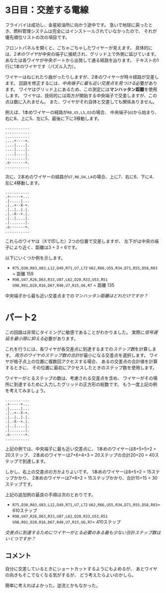 # 3日目：交差する電線 #

フライバイは成功し、金星給油所に向かう途中です。
急いで地球に戻ったとき、燃料管理システムは完全にはインストールされていなかったので、
それが優先順位リストの次の項目です。

フロントパネルを開くと、ごちゃごちゃしたワイヤーが見えます。
具体的には、*2本のワイヤ*が中央の端子に接続され、グリッド上で外側に延びています。
あなたは各ワイヤが中央ポートから出発して通る経路を辿ります。
テキストの1行に1本のワイヤです（パズル入力）。

ワイヤーはねじれたり曲がったりしますが、2本のワイヤーが時々経路が交差します。
回路を修正するには、*中央端子に最も近い交差点を見つける*必要があります。
ワイヤはグリッド上にあるため、この測定には**マンハッタン距離**を使用します。
ワイヤは、技術的には両方が開始する中央端子で交差しますが、この点は数に入れません。
また、ワイヤがそれ自体と交差しても関係ありません。

例えば、1本めワイヤーの経路が`R8,U5,L5,D3`の場合、
中央端子(o)から始まり、右に8、上に5、左に5、最後に下に3移動します。

```
...........
...........
...........
....+----+.
....|....|.
....|....|.
....|....|.
.........|.
.o-------+.
...........
```

次に、2本めのワイヤーの経路が`U7,R6,D4,L4`の場合、上に7、右に6、下に4、左に4移動します。

```
...........
.+-----+...
.|.....|...
.|..+--X-+.
.|..|..|.|.
.|.-X--+.|.
.|..|....|.
.|.......|.
.o-------+.
...........
```

これらのワイヤは（Xで印した）2つの位置で交差しますが、
左下がは中央の端子により近く、距離は3 + 3 = 6です。

以下にいくつか例を示します。

- `R75,D30,R83,U83,L12,D49,R71,U7,L72`
`U62,R66,U55,R34,D71,R55,D58,R83` = 距離 159
- `R98,U47,R26,D63,R33,U87,L62,D20,R33,U53,R51`
`U98,R91,D20,R16,D67,R40,U7,R15,U6,R7` = 距離 135

中央端子から最も近い交差点までの*マンハッタン距離はどれだけですか？*

# パート2 #

この回路は非常にタイミングに敏感であることがわかりました。
実際に*信号遅延を最小限に抑える*必要があります。

これを行うには、各ワイヤが各交差点に到達するまでの*ステップ数*を計算します。
*両方のワイヤのステップ数の合計*が最小になる交差点を選択します。
ワイヤが格子点上の位置に複数回アクセスする場合、
あるの交差点の合計値を計算するときに、
その位置に最初にアクセスしたときのステップ数を使用します。

ワイヤーがとるステップの数は、考慮される交差点を含め、
ワイヤーがその場所に到達するために入力したグリッドの正方形の総数です。
もう一度上記の例を考えてみましょう。

```
...........
.+-----+...
.|.....|...
.|..+--X-+.
.|..|..|.|.
.|.-X--+.|.
.|..|....|.
.|.......|.
.o-------+.
...........
```

上記の例では、中央端子に最も近い交差点に、
1本めのワイヤーは8+5+5+2 = 20ステップ、
2本めのワイヤーは7+6+4+3 = 20ステップの合計20+20 = 40ステップで到達します。

しかし、右上の交差点の方かよりよいです。
1本めのワイヤーは8+5+2 = 15ステップかかり、
2本めのワイヤーは7+6+2 = 15ステップかかり、合計15+15 = 30ステップです。

上記の追加例の最良の手順は次のとおりです。

- `R75,D30,R83,U83,L12,D49,R71,U7,L72`
`U62,R66,U55,R34,D71,R55,D58,R83`= 610ステップ
- `R98,U47,R26,D63,R33,U87,L62,D20,R33,U53,R51`
`U98,R91,D20,R16,D67,R40,U7,R15,U6,R7`= 410ステップ

*交差点に到達するためにワイヤーがとる必要のある最も少ない合計ステップ数はいくつですか？*

## コメント ##

自分に交差しているときにショートカットするようにもよめるが、
あとワイヤの向きもそこでなくなる気がするが、
どう考えたらよいのかしら。

簡単に考えればよかった。逆流とかもなかった。
